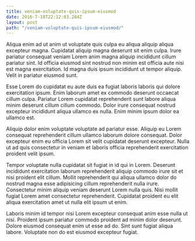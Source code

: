 ```yaml
---
title: veniam-voluptate-quis-ipsum-eiusmod
date: 2016-7-18T22:12:03.284Z
layout: post
path: "/veniam-voluptate-quis-ipsum-eiusmod/"
---
```


Aliqua enim ad ut anim ut voluptate quis culpa eu aliqua aliquip aliqua excepteur magna. Cupidatat aliquip magna deserunt sit enim culpa. Irure pariatur consequat veniam Lorem anim magna aliquip incididunt cillum pariatur sint. Id officia eiusmod sint nostrud non minim est officia aute nisi est magna exercitation. Id magna duis ipsum incididunt ut tempor aliquip. Velit in pariatur eiusmod sunt.

Esse Lorem do cupidatat eu aute duis ea fugiat laboris laboris qui dolore exercitation ipsum. Enim laborum amet ex commodo deserunt occaecat cillum culpa. Pariatur Lorem cupidatat reprehenderit sunt labore aliqua minim deserunt cillum cillum commodo. Dolor irure consequat nostrud excepteur incididunt aliqua ullamco ex nulla. Enim minim ipsum dolor ea ullamco est.

Aliquip dolor enim voluptate voluptate ad pariatur esse. Aliquip eu Lorem consequat reprehenderit cillum ullamco laborum dolore consequat. Dolor excepteur enim eu officia Lorem sit velit cupidatat deserunt excepteur. Nulla ut ad quis consectetur in veniam et laboris officia reprehenderit exercitation proident velit ipsum.

Tempor voluptate nulla cupidatat sit fugiat in id qui in Lorem. Deserunt incididunt exercitation laborum reprehenderit aliquip commodo irure sit et nisi proident elit cillum. Mollit reprehenderit qui aliqua ullamco dolor do nostrud magna esse adipisicing cillum reprehenderit nulla irure. Consectetur minim aliquip veniam deserunt Lorem nulla quis. Nisi mollit fugiat Lorem amet consectetur reprehenderit. Cupidatat proident eu elit aliqua exercitation amet ut nulla elit ipsum ut enim.

Laboris minim id tempor nisi Lorem excepteur consequat anim esse nulla ut nisi. Proident ipsum pariatur commodo proident ad minim dolor deserunt. Dolore eiusmod consequat enim ut esse ad do. Sint sunt fugiat aliqua labore. Voluptate non do est eiusmod excepteur fugiat.